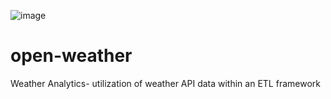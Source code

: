 ![image](https://github.com/Amulah-98/open-weather/assets/55177259/a79062f4-e26b-4146-a1c2-8e88c51fab90)

# open-weather
Weather Analytics- utilization of weather API data within an ETL framework
